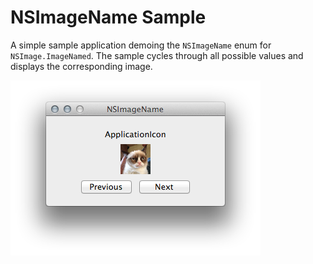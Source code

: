 NSImageName Sample
==================

A simple sample application demoing the `NSImageName` enum for `NSImage.ImageNamed`.
The sample cycles through all possible values and displays the corresponding image.

![Screenshot of Sample Application](Screenshots/0.png)
